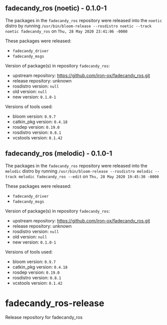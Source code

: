 ## fadecandy_ros (noetic) - 0.1.0-1

The packages in the `fadecandy_ros` repository were released into the `noetic` distro by running `/usr/bin/bloom-release --rosdistro noetic --track noetic fadecandy_ros` on `Thu, 28 May 2020 23:41:06 -0000`

These packages were released:
- `fadecandy_driver`
- `fadecandy_msgs`

Version of package(s) in repository `fadecandy_ros`:

- upstream repository: https://github.com/iron-ox/fadecandy_ros.git
- release repository: unknown
- rosdistro version: `null`
- old version: `null`
- new version: `0.1.0-1`

Versions of tools used:

- bloom version: `0.9.7`
- catkin_pkg version: `0.4.18`
- rosdep version: `0.19.0`
- rosdistro version: `0.8.1`
- vcstools version: `0.1.42`


## fadecandy_ros (melodic) - 0.1.0-1

The packages in the `fadecandy_ros` repository were released into the `melodic` distro by running `/usr/bin/bloom-release --rosdistro melodic --track melodic fadecandy_ros --edit` on `Thu, 28 May 2020 19:45:30 -0000`

These packages were released:
- `fadecandy_driver`
- `fadecandy_msgs`

Version of package(s) in repository `fadecandy_ros`:

- upstream repository: https://github.com/iron-ox/fadecandy_ros.git
- release repository: unknown
- rosdistro version: `null`
- old version: `null`
- new version: `0.1.0-1`

Versions of tools used:

- bloom version: `0.9.7`
- catkin_pkg version: `0.4.18`
- rosdep version: `0.19.0`
- rosdistro version: `0.8.1`
- vcstools version: `0.1.42`


# fadecandy_ros-release
Release repository for fadecandy_ros
